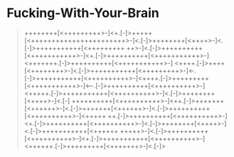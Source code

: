 # Fucking-With-Your-Brain
>++++++++[<+++++++++>-]<+.[-]>+++++[<+++++++++++++++++++++++>-]<.[-]>++++++++[<++++>-]<.[-]>+++++++++++[<+++++++++
++>-]<.[-]>++++++++++[<+++++++++++>-]<+.[-]>++++++++++[<+++++++++++>-]<+++++++.[-]>++++++++++[<+++++++++++>-]
<++++.[-]>++++[<++++++++>-]<.[-]>+++++++++++[<+++++++++>-]<-.[-]>+++++++++++[<++++++++++>-]<++++.[-]>+++++++++
[<+++++++++++>-]<--.[-]>++++++++++[<++++++++++>-]<+++++.[-]>+++++++++++[<++++++++++>-]<.[-]>++++++++[<++++>-]<.[-]
>++++++++++[<++++++++++>-]<++.[-]>+++++++[<++++++>-]<.[-]>+++++++[<++++++>-]<.[-]>++++++++++[<++++++++++>-]<+++++
++.[-]>++++++++++[<++++++++++>-]<+.[-]>++++++++++[<++++++++++>-]<.[-]>++++++++[<++++>-]<.[-]>+++++++++++[<++++++
+++++>-]<.[-]>++++++++++[<++++++++++>-]<+.[-]>+++++++++++[<++++++++++>-]<++++++.[-]>+++++++++[<+++++++>-]<.[-]>





